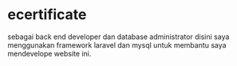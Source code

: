 # ecertificate
sebagai back end developer dan database administrator disini saya menggunakan framework laravel dan mysql untuk membantu saya mendevelope website ini.
